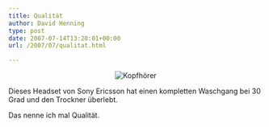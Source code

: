 ```yaml
---
title: Qualität
author: David Henning
type: post
date: 2007-07-14T13:20:01+00:00
url: /2007/07/qualitat.html

---
```

<p style="text-align: center;">
  <img src="https://www.madcatswelt.org/wp-content/uploads/headset.jpg" alt="Kopfhörer" />
</p>

Dieses Headset von Sony Ericsson hat einen kompletten Waschgang bei 30 Grad und den Trockner überlebt.

Das nenne ich mal Qualität.